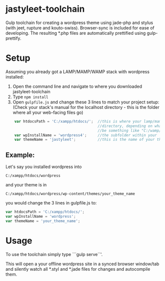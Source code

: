 # jastyleet-toolchain
Gulp toolchain for creating a wordpress theme using jade-php and stylus (with jeet, rupture and kouto-swiss).
Browser-sync is included for ease of developing. The resulting *.php files are automatically prettified using
gulp-prettify.

# Setup


Assuming you already got a LAMP/MAMP/WAMP stack with wordpress installed:

1.  Open the command line and navigate to where you downloaded jastyleet-toolchain
2.  Type ```npm install```
2.  Open ```gulpfile.js``` and change these 3 lines to match your project setup:
    (Check your stack's manual for the localhost directory - this is the folder where all your web-facing files go)
  
```javascript
    var htdocsPath = 'C:/xampp/htdocs/';  //this is where your lamp/mamp/wamp stack has it's localhost
                                          //directory, depending on what stack you use it could
                                          //be something like "C:/wamp/www/" too
    var wpInstallName = 'wordpress4';     //the subfolder within your 'htdocs' where wordpress is installed
    var themeName = 'jastyleet';          //this is the name of your theme folder
```
## Example:
Let's say you installed wordpress into

```
C:/xampp/htdocs/wordpress
```

and your theme is in

```
C:/xampp/htdocs/wordpress/wp-content/themes/your_theme_name
```

you would change the 3 lines in gulpfile.js to:
```javascript
var htdocsPath = 'C:/xampp/htdocs/';
var wpInstallName = 'wordpress';
var themeName = 'your_theme_name';
```
# Usage
To use the toolchain simply type ```gulp serve``'.

This will open a your offline wordpress site in a synced browser window/tab and silently watch all *.styl and *.jade files
for changes and autocompile them.
    


